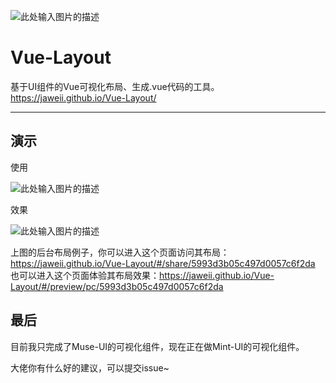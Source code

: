 
![此处输入图片的描述][1]

Vue-Layout
==

基于UI组件的Vue可视化布局、生成.vue代码的工具。https://jaweii.github.io/Vue-Layout/  

----------

演示
--

使用

![此处输入图片的描述][2]

效果


![此处输入图片的描述][3]

上图的后台布局例子，你可以进入这个页面访问其布局：https://jaweii.github.io/Vue-Layout/#/share/5993d3b05c497d0057c6f2da  
也可以进入这个页面体验其布局效果：https://jaweii.github.io/Vue-Layout/#/preview/pc/5993d3b05c497d0057c6f2da

最后
--
目前我只完成了Muse-UI的可视化组件，现在正在做Mint-UI的可视化组件。

大佬你有什么好的建议，可以提交issue~

  [1]: https://raw.githubusercontent.com/jaweii/Vue-Layout/master/static/banner.JPG
  [2]: https://raw.githubusercontent.com/jaweii/Vue-Layout/master/static/demo1.gif
  [3]: https://raw.githubusercontent.com/jaweii/Vue-Layout/master/static/demo2.gif
  
  